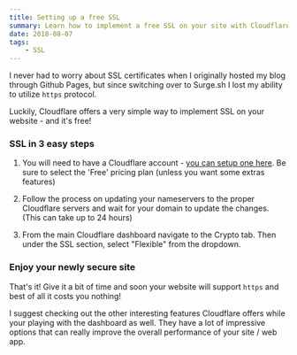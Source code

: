 ```yaml
---
title: Setting up a free SSL
summary: Learn how to implement a free SSL on your site with Cloudflare
date: 2018-08-07
tags:
    - SSL
---
```


I never had to worry about SSL certificates when I originally hosted my blog through Github Pages, but since switching over to Surge.sh I lost my ability to utilize `https` protocol.

Luckily, Cloudflare offers a very simple way to implement SSL on your website - and it's free!

### SSL in 3 easy steps

1. You will need to have a Cloudflare account - <a href="https://dash.cloudflare.com/sign-up">you can setup one here</a>. Be sure to select the 'Free' pricing plan (unless you want some extras features)

2. Follow the process on updating your nameservers to the proper Cloudflare servers and wait for your domain to update the changes. (This can take up to 24 hours)

3. From the main Cloudflare dashboard navigate to the Crypto tab. Then under the SSL section, select "Flexible" from the dropdown.

### Enjoy your newly secure site

That's it! Give it a bit of time and soon your website will support `https` and best of all it costs you nothing!

I suggest checking out the other interesting features Cloudflare offers while your playing with the dashboard as well. They have a lot of impressive options that can really improve the overall performance of your site / web app.
